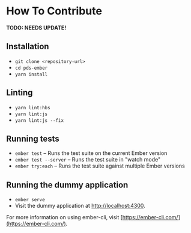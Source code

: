 # How To Contribute

**TODO: NEEDS UPDATE!**


## Installation

* `git clone <repository-url>`
* `cd pds-ember`
* `yarn install`


## Linting

* `yarn lint:hbs`
* `yarn lint:js`
* `yarn lint:js --fix`


## Running tests

* `ember test` – Runs the test suite on the current Ember version
* `ember test --server` – Runs the test suite in "watch mode"
* `ember try:each` – Runs the test suite against multiple Ember versions


## Running the dummy application

* `ember serve`
* Visit the dummy application at [http://localhost:4300](http://localhost:4300).

For more information on using ember-cli, visit [https://ember-cli.com/](https://ember-cli.com/).
